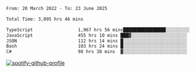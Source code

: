 <!--START_SECTION:waka-->

```txt
From: 20 March 2022 - To: 23 June 2025

Total Time: 3,095 hrs 46 mins

TypeScript                 1,967 hrs 56 mins████████████████░░░░░░░░░   63.57 %
JavaScript                 455 hrs 10 mins ███▓░░░░░░░░░░░░░░░░░░░░░   14.70 %
JSON                       112 hrs 14 mins █░░░░░░░░░░░░░░░░░░░░░░░░   03.63 %
Bash                       103 hrs 24 mins █░░░░░░░░░░░░░░░░░░░░░░░░   03.34 %
C#                         98 hrs 38 mins  ▓░░░░░░░░░░░░░░░░░░░░░░░░   03.19 %
```

<!--END_SECTION:waka-->
[![spotify-github-profile](https://spotify-github-profile.vercel.app/api/view?uid=c00zprrvy9xiloa9qnco3hmng&cover_image=true&theme=novatorem&show_offline=false&background_color=121212&bar_color=53b14f&bar_color_cover=false)](https://spotify-github-profile.vercel.app/api/view?uid=c00zprrvy9xiloa9qnco3hmng&redirect=true)



